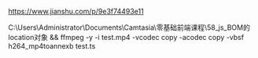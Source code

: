 https://www.jianshu.com/p/9e3f74493e11


C:\Users\Administrator\Documents\Camtasia\零基础前端课程\58_js_BOM的location对象 && ffmpeg -y -i test.mp4 -vcodec copy -acodec copy -vbsf h264_mp4toannexb test.ts

